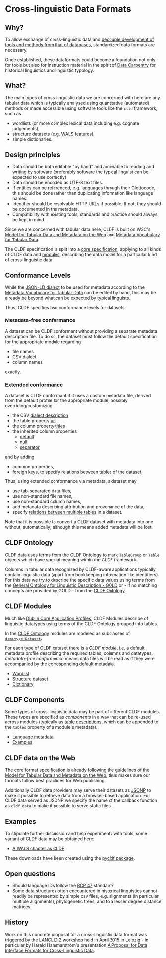 # Cross-linguistic Data Formats

## Why?

To allow exchange of cross-linguistic data and [decouple development of tools and methods from that of databases](bigger_picture.md), standardized data formats are necessary.

Once established, these dataformats could become a foundation not only for tools but also for instruction material in the spirit of [Data Carpentry](http://datacarpentry.org/) for historical linguistics and linguistic typology.


## What?

The main types of cross-linguistic data we are concerned with here are any tabular data which is typically
analysed using quantitative (automated) methods or made accessible using software tools like the `clld` framework, such as
- wordlists (or more complex lexical data including e.g. cognate judgements),
- structure datasets (e.g. [WALS features](http://wals.info/feature)),
- simple dictionaries.


## Design principles

- Data should be both editable "by hand" and amenable to reading and writing by software (preferably software the typical linguist can be expected to use correctly).
- Data should be encoded as UTF-8 text files.
- If entities can be referenced, e.g. languages through their Glottocode, 
  this should be done rather than duplicating information like language names.
- Identifier should be resolvable HTTP URLs if possible. If not, they should be documented in the metadata.
- Compatibility with existing tools, standards and practice should always be kept in mind.

Since we are concerned with tabular data here, CLDF is built on W3C's 
[Model for Tabular Data and Metadata on the Web](http://www.w3.org/TR/tabular-data-model/#standard-file-metadata) and 
[Metadata Vocabulary for Tabular Data](https://www.w3.org/TR/tabular-metadata/).

The CLDF specification is split into a [core specification](core.md), applying to
all kinds of CLDF data and [modules](#modules), describing the data model for a particular kind of cross-linguistic data.


## Conformance Levels

While the [JSON-LD dialect](https://www.w3.org/TR/tabular-metadata/#json-ld-dialect) to be used for metadata according to the
[Metadata Vocabulary for Tabular Data](https://www.w3.org/TR/tabular-metadata/)
can be edited by hand, this may be already be beyond what can be expected by
typical linguists.

Thus, CLDF specifies two conformance levels for datasets:

### Metadata-free conformance

A dataset can be CLDF conformant without providing a separate metadata description file. To do so, the dataset must follow the default specification
for the appropriate module regarding
- file names
- CSV dialect
- column names

exactly.


### Extended conformance

A dataset is CLDF conformant if it uses a custom metadata file, derived from
the default profile for the appropriate module, possibly overriding/customizing
- the CSV [dialect description](http://w3c.github.io/csvw/metadata/#dialect-descriptions)
- the table property [url](http://w3c.github.io/csvw/metadata/#tables)
- the column property [titles](http://w3c.github.io/csvw/metadata/#columns)
- the inherited column properties
  - [default](http://w3c.github.io/csvw/metadata/#cell-default)
  - [null](http://w3c.github.io/csvw/metadata/#cell-null)
  - [separator](http://w3c.github.io/csvw/metadata/#cell-separator)

and by adding
- common properties,
- foreign keys, to specify relations between tables of the dataset.

Thus, using extended conformance via metadata, a dataset may
- use tab-separated data files,
- use non-standard file names,
- use non-standard column names,
- add metadata describing attribution and provenance of the data,
- specify [relations between multiple tables](http://w3c.github.io/csvw/metadata/#common-properties) in a dataset.

Note that it is possible to convert a CLDF dataset with metadata into one
without, automatically; although this means added metadata will be lost.


## CLDF Ontology

CLDF data uses terms from the [CLDF Ontology](http://cldf.clld.org/terms.rdf) to mark [`TableGroup`](http://w3c.github.io/csvw/metadata/#table-groups) or [`Table`](http://w3c.github.io/csvw/metadata/#tables) objects which have special meaning within the CLDF framework.

Columns in tabular data recognized by CLDF-aware applications typically contain
linguistic data (apart from bookkeeping information like identifiers). For this
data we try to describe the specific data values using terms from the
[General Ontology for Linguistic Description - GOLD](http://linguistics-ontology.org/) or - if no matching concepts are provided by GOLD - from the [CLDF Ontology](http://cldf.clld.org/terms.rdf).


<a id="modules"> </a>

## CLDF Modules

Much like [Dublin Core Application Profiles](http://dublincore.org/documents/profile-guidelines/), CLDF Modules describe of linguistic 
datatypes using terms of the CLDF Ontology grouped into tables.

In the [CLDF Ontology](http://cldf.clld.org/terms.rdf) modules are modeled as subclasses of [`dcmitype:Dataset`](http://dublincore.org/documents/2012/06/14/dcmi-terms/?v=dcmitype#Dataset).

For each type of CLDF dataset there is a *CLDF module*, i.e. a default metadata profile describing the required tables, columns and datatypes.
*metadata-free conformance* means data files will be read as if they were accompanied by the corresponding default metadata.

- [Wordlist](modules/Wordlist/)
- [Structure dataset](modules/StructureDataset/)
- [Dictionary](modules/Dictionary/)


## CLDF Components

Some types of cross-linguistic data may be part of different CLDF modules. These
types are specified as *components* in a way that can be re-used across modules (typically as [table descriptions](http://w3c.github.io/csvw/metadata/#tables), which can be appended to the `tables` property of a module's metadata).

- [Language metadata](components/languages/)
- [Examples](components/examples/)


## CLDF data on the Web

The core format specification is already following the guidelines of the [Model for Tabular Data and Metadata on the Web](http://www.w3.org/TR/tabular-data-model/), thus makes sure our formats follow best practices for Web publishing.

Additionally CLDF data providers may serve their datasets as [JSONP](http://en.wikipedia.org/wiki/JSONP) to make it possible to retrieve data from a browser-based application. For CLDF data served as JSONP we specify the name of the callback function as `cldf_data` to make it possible to serve static files.


## Examples

To stipulate further discussion and help experiments with tools, some variant of CLDF data may be obtained here:

- [A WALS chapter as CLDF](examples/wals)

These downloads have been created using the [pycldf package](https://github.com/glottobank/pycldf).


## Open questions

- Should language IDs follow the [BCP 47](https://tools.ietf.org/html/bcp47) standard?
- Some data structures often encountered in historical linguistics cannot readily be represented by simple csv files, e.g. alignments (in particular multiple alignments), phylogenetic trees, and to a lesser degree distance matrices.


## History

Work on this concrete proposal for a cross-linguistic data format was triggered by the [LANCLID 2 workshop](http://www.eva.mpg.de/linguistics/conferences/2014-ws-lanclid2/index.html) held in April 2015 in Leipzig -
in particular by Harald Hammarström's presentation [A Proposal for Data Interface Formats for Cross-Linguistic Data](https://github.com/clld/lanclid2/blob/master/presentations/hammarstrom.pdf).
